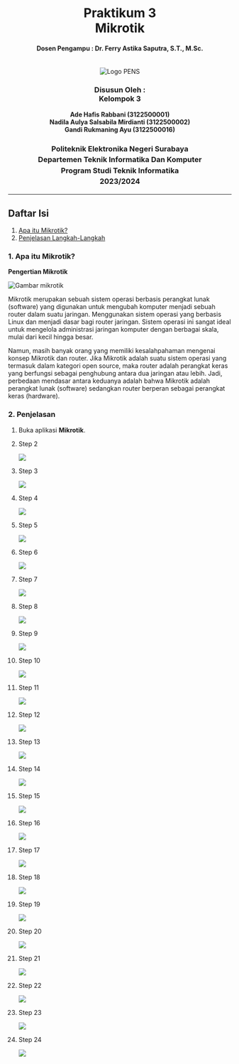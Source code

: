 <div align="center">
  <h1 style="text-align: center;font-weight: bold">Praktikum 3<br>Mikrotik</h1>
  <h4 style="text-align: center;">Dosen Pengampu : Dr. Ferry Astika Saputra, S.T., M.Sc.</h4>
</div>
<br />
<div align="center">
  <img src="https://upload.wikimedia.org/wikipedia/id/4/44/Logo_PENS.png" alt="Logo PENS">
  <h3 style="text-align: center;">Disusun Oleh : <br>Kelompok 3</h3>
  <p style="text-align: center;">
    <strong>Ade Hafis Rabbani (3122500001)</strong><br>
    <strong>Nadila Aulya Salsabila Mirdianti (3122500002)</strong><br>
    <strong>Gandi Rukmaning Ayu (3122500016)</strong>
  </p>
  
  <h3 style="text-align: center;line-height: 1.5">Politeknik Elektronika Negeri Surabaya<br>Departemen Teknik Informatika Dan Komputer<br>Program Studi Teknik Informatika<br>2023/2024</h3>
  <hr>
</div>

## Daftar Isi

1. [Apa itu Mikrotik?](#1-apa-itu-mikrotik?-)
2. [Penjelasan Langkah-Langkah](#2-penjelasan-)


### 1. Apa itu Mikrotik?
**Pengertian Mikrotik**

![Gambar mikrotik](images/mikrotik.png)

Mikrotik merupakan sebuah sistem operasi berbasis perangkat lunak (software) yang digunakan untuk mengubah komputer menjadi sebuah router dalam suatu jaringan. Menggunakan sistem operasi yang berbasis Linux dan menjadi dasar bagi router jaringan. Sistem operasi ini sangat ideal untuk mengelola administrasi jaringan komputer dengan berbagai skala, mulai dari kecil hingga besar.

Namun, masih banyak orang yang memiliki kesalahpahaman mengenai konsep Mikrotik dan router. Jika Mikrotik adalah suatu sistem operasi yang termasuk dalam kategori open source, maka router adalah perangkat keras yang berfungsi sebagai penghubung antara dua jaringan atau lebih. Jadi, perbedaan mendasar antara keduanya adalah bahwa Mikrotik adalah perangkat lunak (software) sedangkan router berperan sebagai perangkat keras (hardware).


### 2. Penjelasan
1. Buka aplikasi **Mikrotik**.

2. Step 2

   ![](images/1.jpg)

3. Step 3

   ![](images/3.jpg)

4. Step 4

   ![](images/4.jpg)

5. Step 5

   ![](images/5.jpg)

6. Step 6

   ![](images/6.jpg)

7. Step 7

   ![](images/7.jpg)

8. Step 8

   ![](images/8.jpg)

9. Step 9

   ![](images/9.jpg)

10. Step 10

    ![](images/10.jpg)

11. Step 11

    ![](images/11.jpg)

12. Step 12

    ![](images/12.jpg)

13. Step 13

    ![](images/13.jpg)

14. Step 14

    ![](images/14.jpg)

15. Step 15

    ![](images/15.jpg)

16. Step 16

    ![](images/16.jpg)

17. Step 17

    ![](images/17.jpg)

18. Step 18

    ![](images/18.jpg)

19. Step 19

    ![](images/19.jpg)

20. Step 20

    ![](images/20.jpg)

21. Step 21

    ![](images/21.jpg)

22. Step 22

    ![](images/22.jpg)

23. Step 23

    ![](images/23.jpg)

24. Step 24

    ![](images/24.jpg)
